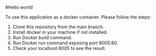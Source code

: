 #Hello world!

To use this application as a docker container. Please follow the steps:

1. Clone this repository from the main branch.
2. Install docker in your machine if not installed.
3. Run Docker build command.
4. Run Docker run command exposing port 8005:80.
5. Check your localhost:8005 to see the result.
